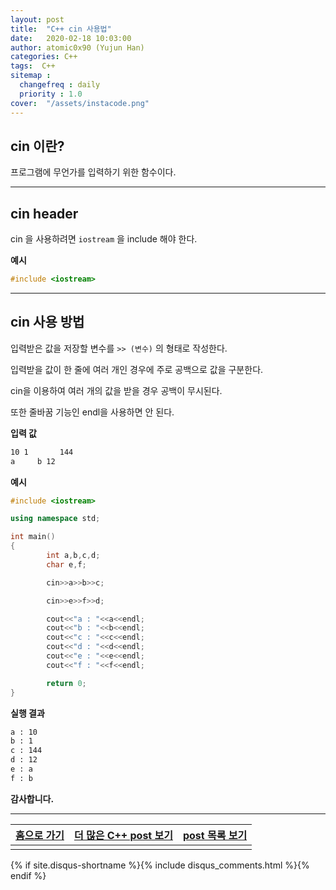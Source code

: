 ```yaml
---
layout: post
title:  "C++ cin 사용법"
date:   2020-02-18 10:03:00
author: atomic0x90 (Yujun Han)
categories: C++
tags:  C++
sitemap :
  changefreq : daily
  priority : 1.0
cover:  "/assets/instacode.png"
---
```


## cin 이란?

프로그램에 무언가를 입력하기 위한 함수이다.

---

## cin header

cin 을 사용하려면 `iostream` 을 include 해야 한다.

**예시**
```cpp
#include <iostream>
```

---

## cin 사용 방법

입력받은 값을 저장할 변수를 `>> (변수)`  의 형태로 작성한다.

입력받을 값이 한 줄에 여러 개인 경우에 주로 공백으로 값을 구분한다.

cin을 이용하여 여러 개의 값을 받을 경우 공백이 무시된다.

또한 줄바꿈 기능인 endl을 사용하면 안 된다.


**입력 값**
```bash
10 1       144
a     b 12
```

**예시**
```cpp
#include <iostream>

using namespace std;

int main()
{
        int a,b,c,d;
        char e,f;

        cin>>a>>b>>c;

        cin>>e>>f>>d;

        cout<<"a : "<<a<<endl;
        cout<<"b : "<<b<<endl;
        cout<<"c : "<<c<<endl;
        cout<<"d : "<<d<<endl;
        cout<<"e : "<<e<<endl;
        cout<<"f : "<<f<<endl;

        return 0;
}
```

**실행 결과**
```bash
a : 10
b : 1
c : 144
d : 12
e : a
f : b
```



**감사합니다.**

---



[홈으로 가기][01]       |[더 많은 C++ post 보기][03]            |[post 목록 보기][02]
:------:                |:------:                               |:------:
                        |                                       |


[01]: https://atomic0x90.github.io/ "home"
[02]: https://atomic0x90.github.io/posts/ "posts"
[03]: https://atomic0x90.github.io/posts/#C++ "C++ post"

{% if site.disqus-shortname %}{% include disqus_comments.html %}{% endif %}






